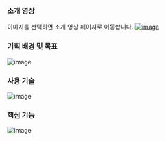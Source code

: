 ### 소개 영상
이미지를 선택하면 소개 영상 페이지로 이동합니다.
[![image](https://github.com/ParkDH0809/Java-Calculator/assets/99964675/ecd732f9-c4ae-4569-8954-f8bb70ca02f2)](https://youtu.be/An0vckGaLgc)

### 기획 배경 및 목표
![image](https://github.com/ParkDH0809/AirPlanner-frontend/assets/99964675/c2d709cb-8c7a-409e-b8f3-57599be2954b)

### 사용 기술
![image](https://github.com/ParkDH0809/AirPlanner-frontend/assets/99964675/1084e270-2a75-438d-9b76-9c786f978401)

### 핵심 기능
![image](https://github.com/ParkDH0809/AirPlanner-frontend/assets/99964675/d4d009b2-8f7c-431e-b7bc-81caf0728a10)
